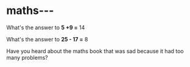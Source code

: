 # maths---

What's the answer to **5 +9 =** 14

What's the answer to **25 - 17 =** 8

Have you heard about the maths book that was sad because it had too many problems?